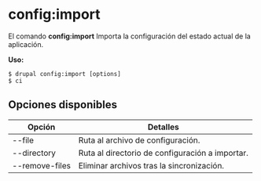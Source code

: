 # config:import
El comando **config:import** Importa la configuración del estado actual de la aplicación.

**Uso:**
```
$ drupal config:import [options] 
$ ci  
```

## Opciones disponibles
Opción | Detalles
-------|-------------
--file | Ruta al archivo de configuración.
--directory | Ruta al directorio de configuración a importar.
--remove-files | Eliminar archivos tras la sincronización.
